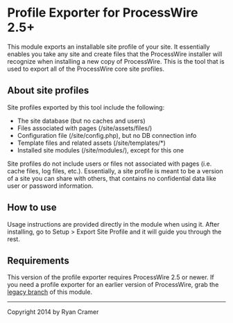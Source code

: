 # Profile Exporter for ProcessWire 2.5+

This module exports an installable site profile of your site. It essentially enables 
you take any site and create files that the ProcessWire installer will recognize 
when installing a new copy of ProcessWire. This is the tool that is used to export
all of the ProcessWire core site profiles. 

## About site profiles

Site profiles exported by this tool include the following:

- The site database (but no caches and users)
- Files associated with pages (/site/assets/files/)
- Configuration file (/site/config.php), but no DB connection info
- Template files and related assets (/site/templates/*)
- Installed site modules (/site/modules/), except for this one

Site profiles do not include users or files not associated with pages (i.e. cache 
files, log files, etc.). Essentially, a site profile is meant to be a version of
a site you can share with others, that contains no confidential data like
user or password information. 

## How to use

Usage instructions are provided directly in the module when using it. After 
installing, go to Setup > Export Site Profile and it will guide you through the 
rest. 

## Requirements

This version of the profile exporter requires ProcessWire 2.5 or newer. If you 
need a profile exporter for an earlier version of ProcessWire, grab the 
[legacy branch](https://github.com/ryancramerdesign/ProcessExportProfile/tree/legacy) of this module. 

---

Copyright 2014 by Ryan Cramer

